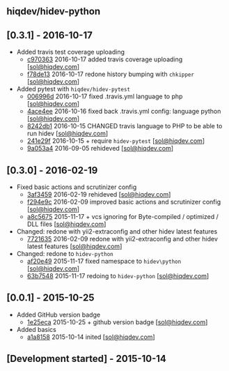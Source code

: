 hiqdev/hidev-python
-------------------

## [0.3.1] - 2016-10-17

- Added travis test coverage uploading
    - [c970363] 2016-10-17 added travis coverage uploading [sol@hiqdev.com]
    - [f78de13] 2016-10-17 redone history bumping with `chkipper` [sol@hiqdev.com]
- Added pytest with `hiqdev/hidev-pytest`
    - [006996d] 2016-10-17 fixed .travis.yml language to php [sol@hiqdev.com]
    - [4ace4ee] 2016-10-16 fixed back .travis.yml config: language python [sol@hiqdev.com]
    - [8242db1] 2016-10-15 CHANGED travis language to PHP to be able to run hidev [sol@hiqdev.com]
    - [241e29f] 2016-10-15 + require `hidev-pytest` [sol@hiqdev.com]
    - [9a053a4] 2016-09-05 rehideved [sol@hiqdev.com]

## [0.3.0] - 2016-02-19

- Fixed basic actions and scrutinizer config
    - [3af3459] 2016-02-19 rehideved [sol@hiqdev.com]
    - [f294e9c] 2016-02-09 improved basic actions and scrutinizer config [sol@hiqdev.com]
    - [a8c5675] 2015-11-17 + vcs ignoring for Byte-compiled / optimized / DLL files [sol@hiqdev.com]
- Changed: redone with yii2-extraconfig and other hidev latest features
    - [7721635] 2016-02-09 redone with yii2-extraconfig and other hidev latest features [sol@hiqdev.com]
- Changed: redone to `hidev-python`
    - [af20e49] 2015-11-17 fixed namespace to `hidev\python` [sol@hiqdev.com]
    - [63b7548] 2015-11-17 redoing to `hidev-python` [sol@hiqdev.com]

## [0.0.1] - 2015-10-25

- Added GitHub version badge
    - [1e25eca] 2015-10-25 + github version badge [sol@hiqdev.com]
- Added basics
    - [a1a8158] 2015-10-14 inited [sol@hiqdev.com]

## [Development started] - 2015-10-14

[3af3459]: https://github.com/hiqdev/hidev-python/commit/3af3459
[f294e9c]: https://github.com/hiqdev/hidev-python/commit/f294e9c
[a8c5675]: https://github.com/hiqdev/hidev-python/commit/a8c5675
[7721635]: https://github.com/hiqdev/hidev-python/commit/7721635
[af20e49]: https://github.com/hiqdev/hidev-python/commit/af20e49
[63b7548]: https://github.com/hiqdev/hidev-python/commit/63b7548
[1e25eca]: https://github.com/hiqdev/hidev-python/commit/1e25eca
[a1a8158]: https://github.com/hiqdev/hidev-python/commit/a1a8158
[006996d]: https://github.com/hiqdev/hidev-python/commit/006996d
[4ace4ee]: https://github.com/hiqdev/hidev-python/commit/4ace4ee
[8242db1]: https://github.com/hiqdev/hidev-python/commit/8242db1
[241e29f]: https://github.com/hiqdev/hidev-python/commit/241e29f
[9a053a4]: https://github.com/hiqdev/hidev-python/commit/9a053a4
[c970363]: https://github.com/hiqdev/hidev-python/commit/c970363
[f78de13]: https://github.com/hiqdev/hidev-python/commit/f78de13
